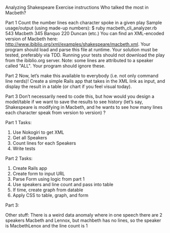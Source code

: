 Analyzing Shakespeare
Exercise instructions
Who talked the most in Macbeth?


Part 1
Count the number lines each character spoke in a given play
Sample usage/output (using made-up numbers):
$ ruby macbeth_cli_analyzer.rb
 543 Macbeth
 345 Banquo
 220 Duncan
 (etc.)
You can find an XML-encoded version of Macbeth
here: http://www.ibiblio.org/xml/examples/shakespeare/macbeth.xml. Your program
should load and parse this file at runtime.
Your solution must be tested, preferably via TDD. Running your tests should not
download the play from the ibiblio.org server.
Note: some lines are attributed to a speaker called "ALL". Your program should ignore
these.


Part 2
Now, let’s make this available to everybody (i.e. not only command line nerds)!
Create a simple Rails app that takes in the XML link as input, and display the result in a
table (or chart if you feel visual today).


Part 3
Don’t necessarily need to code this, but how would you design a model/table if we want
to save the results to see history (let’s say, Shakespeare is modifying in Macbeth, and
he wants to see how many lines each character speak from version to version) ?


Part 1 Tasks:
1. Use Nokogiri to get XML
2. Get all Speakers
3. Count lines for each Speakers
4. Write tests

Part 2 Tasks:
1. Create Rails app
2. Create form to input URL
3. Parse Form using logic from part 1
4. Use speakers and line count and pass into table
5. If time, create graph from datable
6. Apply CSS to table, graph, and form

Part 3:



Other stuff:
There is a weird data anomaly where in one speech there are 2 speakers Macbeth and Lennox, but machbeth has no lines, so the speaker is MacbethLenox and the line count is 1
